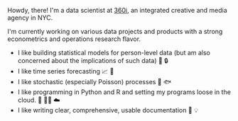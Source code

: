<!-- ![GitHub followers](https://img.shields.io/github/followers/jamespooley?label=Follow&style=social) ![Twitter Follow](https://img.shields.io/twitter/follow/jamspooley?label=Follow&style=social) -->

Howdy, there! I'm a data scientist at [360i](https://www.360i.com/), an integrated creative and media agency in NYC.

I'm currently working on various data projects and products with a strong econometrics and operations research flavor.

* I like building statistical models for person-level data (but am also concerned about the implications of such data) 👨 🔒
* I like time series forecasting 📈 🔮
* I like stochastic (especially Poisson) processes 🎲 🐟
* I like programming in Python and R and setting my programs loose in the cloud. 🐍 🏴‍☠️  ☁️
* I like writing clear, comprehensive, usable documentation 📝 💡

